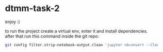 # dtmm-task-2

enjoy :)

to run the project create a virtual env, enter it and install dependencies.
after that run this command inside the git repo:

```bash
git config filter.strip-notebook-output.clean 'jupyter nbconvert --ClearOutputPreprocessor.enabled=True --to=notebook --stdin --stdout --log-level=ERROR'
```
